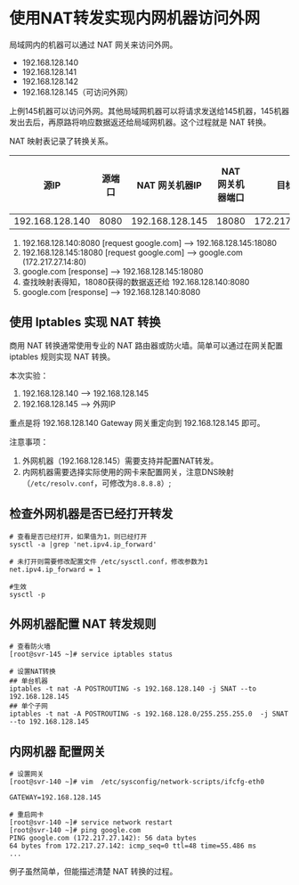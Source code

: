 # 使用NAT转发实现内网机器访问外网

局域网内的机器可以通过 NAT 网关来访问外网。

- 192.168.128.140
- 192.168.128.141
- 192.168.128.142
- 192.168.128.145（可访问外网）

上例145机器可以访问外网。其他局域网机器可以将请求发送给145机器，145机器发出去后，再原路将响应数据返还给局域网机器。这个过程就是 NAT 转换。

NAT 映射表记录了转换关系。

源IP | 源端口 | NAT 网关机器IP  | NAT 网关机器端口 | 目标IP | 目标端口
----|----|----|----|----|----|
192.168.128.140 | 8080 | 192.168.128.145 | 18080 | 172.217.27.142 | 80


1. 192.168.128.140:8080 [request google.com] --> 192.168.128.145:18080
2. 192.168.128.145:18080 [request google.com] --> google.com (172.217.27.14:80)
3. google.com [response] --> 192.168.128.145:18080
4. 查找映射表得知，18080获得的数据返还给 192.168.128.140:8080
5. google.com [response] --> 192.168.128.140:8080 



## 使用 Iptables 实现 NAT 转换

商用 NAT 转换通常使用专业的 NAT 路由器或防火墙。简单可以通过在网关配置 iptables 规则实现 NAT 转换。

本次实验：

1. 192.168.128.140 --> 192.168.128.145
2. 192.168.128.145 -—> 外网IP

重点是将 192.168.128.140 Gateway 网关重定向到 192.168.128.145 即可。

注意事项：

1. 外网机器（192.168.128.145）需要支持并配置NAT转发。
2. 内网机器需要选择实际使用的网卡来配置网关，注意DNS映射（`/etc/resolv.conf`，可修改为`8.8.8.8`）;

## 检查外网机器是否已经打开转发

```
# 查看是否已经打开，如果值为1，则已经打开
sysctl -a |grep 'net.ipv4.ip_forward'

# 未打开则需要修改配置文件 /etc/sysctl.conf，修改参数为1
net.ipv4.ip_forward = 1

#生效
sysctl -p
```

## 外网机器配置 NAT 转发规则

```
# 查看防火墙
[root@svr-145 ~]# service iptables status

# 设置NAT转换
## 单台机器
iptables -t nat -A POSTROUTING -s 192.168.128.140 -j SNAT --to 192.168.128.145
## 单个子网
iptables -t nat -A POSTROUTING -s 192.168.128.0/255.255.255.0  -j SNAT --to 192.168.128.145

```

## 内网机器 配置网关

```
# 设置网关
[root@svr-140 ~]# vim  /etc/sysconfig/network-scripts/ifcfg-eth0

GATEWAY=192.168.128.145

# 重启网卡
[root@svr-140 ~]# service network restart
[root@svr-140 ~]# ping google.com
PING google.com (172.217.27.142): 56 data bytes
64 bytes from 172.217.27.142: icmp_seq=0 ttl=48 time=55.486 ms
...
``` 

例子虽然简单，但能描述清楚 NAT 转换的过程。